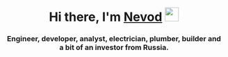 <h1 align="center">Hi there, I'm <a href="https://t.me/NevodLD" target="_blank">Nevod</a>
<img src="https://github.com/blackcater/blackcater/raw/main/images/Hi.gif" height="32"/></h1>
<h3 align="center">Engineer, developer, analyst, electrician, plumber, builder and a bit of an investor from Russia.</h3>

<!--
**Nevod-g/Nevod-g** is a ✨ _special_ ✨ repository because its `README.md` (this file) appears on your GitHub profile.

Here are some ideas to get you started:

- 🔭 I’m currently working on ...
- 🌱 I’m currently learning ...
- 👯 I’m looking to collaborate on ...
- 🤔 I’m looking for help with ...
- 💬 Ask me about ...
- 📫 How to reach me: ...
- 😄 Pronouns: ...
- ⚡ Fun fact: ...
-->
